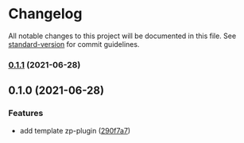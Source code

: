 # Changelog

All notable changes to this project will be documented in this file. See [standard-version](https://github.com/conventional-changelog/standard-version) for commit guidelines.

### [0.1.1](https://github.com/zppack/template-structure-zp-plugin/compare/v0.1.0...v0.1.1) (2021-06-28)

## 0.1.0 (2021-06-28)


### Features

* add template zp-plugin ([290f7a7](https://github.com/zppack/template-structure-zp-plugin/commit/290f7a72616f8cdc4f872a66b917f1ea85462a34))
